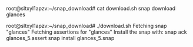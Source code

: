 
root@sltxyl1apzv:~/snap_download# cat download.sh
snap download glances



root@sltxyl1apzv:~/snap_download# ./download.sh
Fetching snap "glances"
Fetching assertions for "glances"
Install the snap with:
   snap ack glances_5.assert
   snap install glances_5.snap

